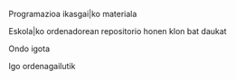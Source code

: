 
Programazioa ikasgai|ko materiala

Eskola|ko ordenadorean repositorio honen klon bat daukat

Ondo igota

Igo ordenagailutik

